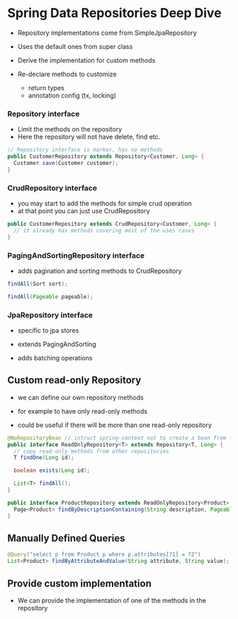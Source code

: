 # Spring Data Repositories Deep Dive

- Repository implementations come from SimpleJpaRepository
- Uses the default ones from super class
- Derive the implementation for custom methods

- Re-declare methods to customize
  - return types
  - annotation config (tx, locking)

### Repository interface

- Limit the methods on the repository
- Here the repository will not have delete, find etc.

```java
// Repository interface is marker, has no methods
public CustomerRepository extends Repository<Customer, Long> {
  Customer save(Customer customer);
}
```

### CrudRepository interface

- you may start to add the methods for simple crud operation
- at that point you can just use CrudRepository

```java
public CustomerRepository extends CrudRepository<Customer, Long> {
  // it already has methods covering most of the uses cases
}
```

### PagingAndSortingRepository interface

- adds pagination and sorting methods to CrudRepository

```java
findAll(Sort sort);

findAll(Pageable pageable);
```

### JpaRepository interface

- specific to jpa stores
- extends PagingAndSorting

- adds batching operations

## Custom read-only Repository

- we can define our own repository methods
- for example to have only read-only methods

- could be useful if there will be more than one read-only repository


```java
@NoRepositoryBean // intruct spring-context not to create a bean from this
public interface ReadOnlyRepository<T> extends Repository<T, Long> {
  // copy read-only methods from other repositories
  T findOne(Long id);

  boolean exists(Long id);

  List<T> findAll();
}

public interface ProductRepository extends ReadOnlyRepository<Product> {
  Page<Product> findByDescriptionContaining(String description, Pageable pageable);
}
```

## Manually Defined Queries


```java
@Query("select p from Product p where p.attributes[?1] = ?2")
List<Product> findByAttributeAndValue(String attribute, String value);
```

## Provide custom implementation

- We can provide the implementation of one of the methods in the repository
